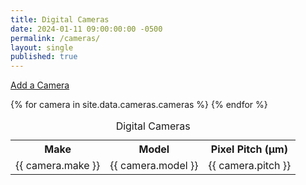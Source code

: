 ```yaml
---
title: Digital Cameras
date: 2024-01-11 09:00:00:00 -0500
permalink: /cameras/
layout: single
published: true
---
```


<a href="mailto:diff@590.mozmail.com?subject=diffraction.cam Add a Camera">Add a Camera</a>

<table id="digital-cameras">
<caption>Digital Cameras</caption>
<tr>
  <th>Make</th>
  <th>Model</th>
  <th>Pixel Pitch (μm)</th>
</tr>
{% for camera in site.data.cameras.cameras %}
<tr>
  <td>{{ camera.make }}</td>
  <td>{{ camera.model }}</td>
  <td>{{ camera.pitch }}</td>
</tr>
{% endfor %}
</table>